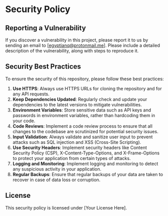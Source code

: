 # Security Policy

## Reporting a Vulnerability

If you discover a vulnerability in this project, please report it to us by sending an email to [egyptianq@protonmail.me]. Please include a detailed description of the vulnerability, along with steps to reproduce it.

## Security Best Practices

To ensure the security of this repository, please follow these best practices:

1. **Use HTTPS**: Always use HTTPS URLs for cloning the repository and for any API requests.
2. **Keep Dependencies Updated**: Regularly check and update your dependencies to the latest versions to mitigate vulnerabilities.
3. **Environment Variables**: Store sensitive data such as API keys and passwords in environment variables, rather than hardcoding them in your code.
4. **Code Reviews**: Implement a code review process to ensure that all changes to the codebase are scrutinized for potential security issues.
5. **Input Validation**: Always validate and sanitize user input to prevent attacks such as SQL injection and XSS (Cross-Site Scripting).
6. **Use Security Headers**: Implement security headers like Content Security Policy (CSP), X-Content-Type-Options, and X-Frame-Options to protect your application from certain types of attacks.
7. **Logging and Monitoring**: Implement logging and monitoring to detect any suspicious activity in your application.
8. **Regular Backups**: Ensure that regular backups of your data are taken to recover in case of data loss or corruption.

## License

This security policy is licensed under [Your License Here].
